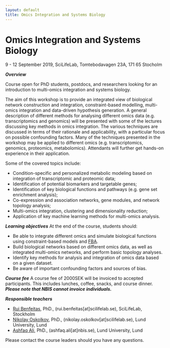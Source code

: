 ```yaml
---
layout: default
title: Omics Integration and Systems Biology
---
```


# Omics Integration and Systems Biology
9 - 12 September 2019, SciLifeLab, Tomtebodavagen 23A, 171 65 Stocholm

***Overview***

Course open for PhD students, postdocs, and researchers looking for an introduction to multi-omics integration and systems biology.

The aim of this workshop is to provide an integrated view of biological network construction and integration, constraint-based modelling, multi-omics integration and data-driven hypothesis generation.  A general description of different methods for analysing different omics data (e.g. transcriptomics and genomics) will be presented with some of the lectures discussing key methods in omics integration. The various techniques are discussed in terms of their rationale and applicability, with a particular focus on possible confounding factors. Many of the techniques presented in the workshop may be applied to different omics (e.g. transcriptomics, genomics, proteomics, metabolomics). Attendants will further get hands-on experience in their application. 

Some of the covered topics include:  

- Condition-specific and personalized metabolic modeling based on integration of transcriptomic and proteomic data;  
- Identification of potential biomarkers and targetable genes;  
- Identification of key biological functions and pathways (e.g. gene set enrichment analysis);  
- Co-expression and association networks, gene modules, and network topology analysis;  
- Multi-omics integration, clustering and dimensionality reduction;  
- Application of key machine learning methods for multi-omics analysis. 

***Learning objectives***
At the end of the course, students should:
- Be able to integrate different omics and simulate biological functions using constraint-based models and [FBA](https://en.wikipedia.org/wiki/Flux_balance_analysis).
- Build biological networks based on different omics data, as well as integrated multi-omics networks, and perform basic topology analyses.
- Identify key methods for analysis and integration of omics data based on a given dataset.
- Be aware of important confounding factors and sources of bias.

***Course fee***
A course fee of 2000SEK will be invoiced to accepted participants. This includes lunches, coffee, snacks, and course dinner. ***Please note that NBIS cannot invoice individuals.***

***Responsible teachers***
- [Rui Benfeitas](https://nbis.se/about/staff/rui-benfeitas), PhD., (rui.benfeitas[at]scilifelab.se), SciLifeLab, Stockholm
- [Nikolay Oskolkov](https://nbis.se/about/staff/nikolay-oskolkov), PhD., (nikolay.oskolkov[at]scilifelab.se), Lund University, Lund
- [Ashfaq Ali](https://nbis.se/about/staff/ashfaq-ali/), PhD., (ashfaq.ali[at]nbis.se), Lund University, Lund

Please contact the course leaders should you have any questions.